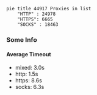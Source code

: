 
```mermaid
pie title 44917 Proxies in list
    "HTTP" : 24978
    "HTTPS": 6665
    "SOCKS" : 18463
```

### Some Info
#### Average Timeout

- mixed: 3.0s
- http: 1.5s
- https: 8.6s
- socks: 6.3s